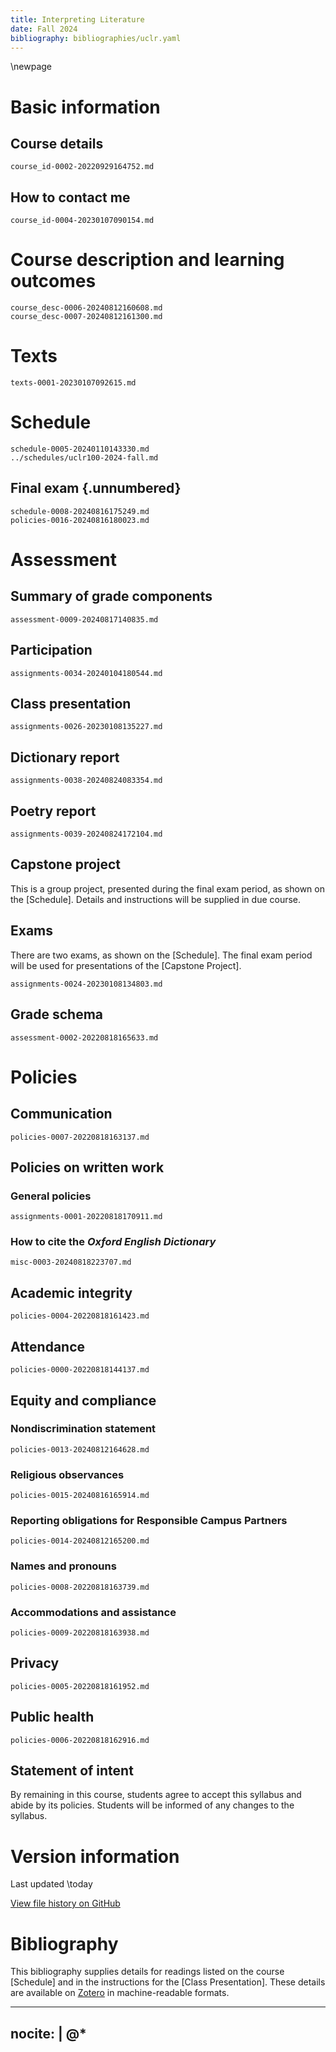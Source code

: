 ```yaml
---
title: Interpreting Literature
date: Fall 2024
bibliography: bibliographies/uclr.yaml
---
```


\newpage

# Basic information

## Course details
``` {.include}
course_id-0002-20220929164752.md
```

## How to contact me
``` {.include}
course_id-0004-20230107090154.md
```

# Course description and learning outcomes
``` {.include}
course_desc-0006-20240812160608.md
course_desc-0007-20240812161300.md
```

# Texts
``` {.include}
texts-0001-20230107092615.md
```

# Schedule
``` {.include}
schedule-0005-20240110143330.md
../schedules/uclr100-2024-fall.md
```

## Final exam {.unnumbered}
``` {.include}
schedule-0008-20240816175249.md
policies-0016-20240816180023.md
```

# Assessment
## Summary of grade components
``` {.include}
assessment-0009-20240817140835.md
```

## Participation
``` {.include}
assignments-0034-20240104180544.md
```

## Class presentation
``` {.include}
assignments-0026-20230108135227.md
```

## Dictionary report
``` {.include}
assignments-0038-20240824083354.md
```

## Poetry report
``` {.include}
assignments-0039-20240824172104.md
```

## Capstone project
This is a group project, presented during the final exam period, as shown on the [Schedule].
Details and instructions will be supplied in due course.

## Exams
There are two exams, as shown on the [Schedule].
The final exam period will be used for presentations of the [Capstone Project].

``` {.include}
assignments-0024-20230108134803.md
```

## Grade schema
``` {.include}
assessment-0002-20220818165633.md
```

# Policies

## Communication
``` {.include}
policies-0007-20220818163137.md
```

## Policies on written work
### General policies
``` {.include}
assignments-0001-20220818170911.md
```

### How to cite the *Oxford English Dictionary*
``` {.include}
misc-0003-20240818223707.md
```

## Academic integrity
``` {.include}
policies-0004-20220818161423.md
```

## Attendance
``` {.include}
policies-0000-20220818144137.md
```

## Equity and compliance

### Nondiscrimination statement
``` {.include}
policies-0013-20240812164628.md
```

### Religious observances
``` {.include}
policies-0015-20240816165914.md
```

### Reporting obligations for Responsible Campus Partners
``` {.include}
policies-0014-20240812165200.md
```

### Names and pronouns
``` {.include}
policies-0008-20220818163739.md
```

### Accommodations and assistance
``` {.include}
policies-0009-20220818163938.md
```

## Privacy
``` {.include}
policies-0005-20220818161952.md
```

## Public health
``` {.include}
policies-0006-20220818162916.md
```

## Statement of intent
By remaining in this course, students agree to accept this syllabus and abide by its policies.
Students will be informed of any changes to the syllabus.

# Version information
Last updated \today

[View file history on GitHub](https://github.com/icornelius/zg-syllabi/commits/main/build/uclr100-2024-fall.md)

# Bibliography
This bibliography supplies details for readings listed on the course [Schedule] and in the instructions for the [Class Presentation].
These details are available on [Zotero](https://www.zotero.org/irc7/collections/JU95JMX6) in machine-readable formats.

---
nocite: |
  @*
---
